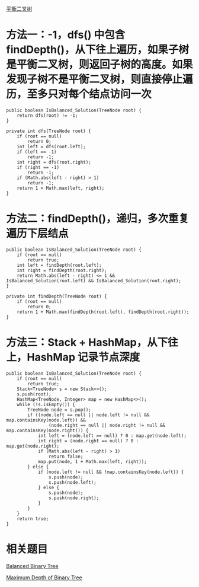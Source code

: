 [平衡二叉树](https://www.nowcoder.com/practice/435fb86331474282a3499955f0a41e8b?tpId=13&tqId=11191&tPage=1&rp=1&ru=/ta/coding-interviews&qru=/ta/coding-interviews/question-ranking&from=cyc_github)

# 方法一：-1，dfs() 中包含 findDepth()，从下往上遍历，如果子树是平衡二叉树，则返回子树的高度。如果发现子树不是平衡二叉树，则直接停止遍历，至多只对每个结点访问一次

    public boolean IsBalanced_Solution(TreeNode root) {
        return dfs(root) != -1;
    }

    private int dfs(TreeNode root) {
        if (root == null)
            return 0;
        int left = dfs(root.left);
        if (left == -1)
            return -1;
        int right = dfs(root.right);
        if (right == -1)
            return -1;
        if (Math.abs(left - right) > 1)
            return -1;
        return 1 + Math.max(left, right);
    }

# 方法二：findDepth()，递归，多次重复遍历下层结点

    public boolean IsBalanced_Solution(TreeNode root) {
        if (root == null)
            return true;
        int left = findDepth(root.left);
        int right = findDepth(root.right);
        return Math.abs(left - right) <= 1 && IsBalanced_Solution(root.left) && IsBalanced_Solution(root.right);
    }

    private int findDepth(TreeNode root) {
        if (root == null)
            return 0;
        return 1 + Math.max(findDepth(root.left), findDepth(root.right));
    }

# 方法三：Stack + HashMap，从下往上，HashMap 记录节点深度

    public boolean IsBalanced_Solution(TreeNode root) {
        if (root == null)
            return true;
        Stack<TreeNode> s = new Stack<>();
        s.push(root);
        HashMap<TreeNode, Integer> map = new HashMap<>();
        while (!s.isEmpty()) {
            TreeNode node = s.pop();
            if ((node.left == null || node.left != null && map.containsKey(node.left)) &&
                    (node.right == null || node.right != null && map.containsKey(node.right))) {
                int left = (node.left == null) ? 0 : map.get(node.left);
                int right = (node.right == null) ? 0 : map.get(node.right);
                if (Math.abs(left - right) > 1)
                    return false;
                map.put(node, 1 + Math.max(left, right));
            } else {
                if (node.left != null && !map.containsKey(node.left)) {
                    s.push(node);
                    s.push(node.left);
                } else {
                    s.push(node);
                    s.push(node.right);
                }
            }
        }
        return true;
    }

# 相关题目

[Balanced Binary Tree](https://leetcode.com/problems/balanced-binary-tree/)

[Maximum Depth of Binary Tree](https://leetcode.com/problems/maximum-depth-of-binary-tree/)